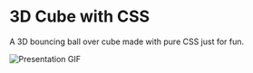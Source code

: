 # 3D Cube with CSS

A 3D bouncing ball over cube made with pure CSS just for fun.

![Presentation GIF](https://github.com/tupacan/css-3d-cube/images/preview.gif)
